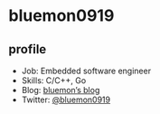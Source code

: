 # bluemon0919

## profile

- Job: Embedded software engineer
- Skills: C/C++, Go
- Blog: [bluemon’s blog](https://bluemon0919.hatenablog.com)
- Twitter: [@bluemon0919](https://twitter.com/bluemon0919)

<!---
bluemon0919/bluemon0919 is a ✨ special ✨ repository because its `README.md` (this file) appears on your GitHub profile.
You can click the Preview link to take a look at your changes.
--->
